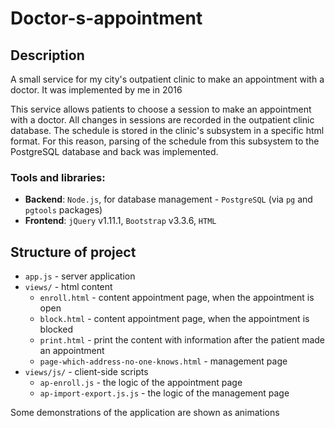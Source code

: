 # Doctor-s-appointment

## Description

A small service for my city's outpatient clinic to make an appointment with a doctor.
It was implemented by me in 2016

This service allows patients to choose a session to make an appointment with a doctor. All changes in sessions are recorded in the outpatient clinic database.
The schedule is stored in the clinic's subsystem in a specific html format. For this reason, parsing of the schedule from this subsystem to the PostgreSQL database and back was implemented.

### Tools and libraries:

- **Backend**:  `Node.js`, for database management - `PostgreSQL` (via `pg` and `pgtools` packages)
- **Frontend**: `jQuery` v1.11.1, `Bootstrap` v3.3.6, `HTML`

## Structure of project
- `app.js` - server application
- `views/` - html content
  - `enroll.html` - content appointment page, when the appointment is open 
  - `block.html` - content appointment page, when the appointment is blocked  
  - `print.html` - print the content with information after the patient made an appointment
  - `page-which-address-no-one-knows.html` - management page
- `views/js/` - client-side scripts 
  - `ap-enroll.js` - the logic of the appointment page
  - `ap-import-export.js.js` - the logic of the management page 

Some demonstrations of the application are shown as animations 
